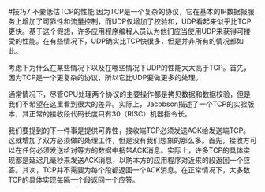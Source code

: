 #技巧7 不要低估TCP的性能
因为TCP是一个复杂的协议，它在基本的IP数据报服务上增加了可靠性和流量控制，而UDP仅增加了校验和，UDP看起来似乎比TCP更快。基于这个假想，许多应用程序编程人员认为他们应当使用UDP来获得可接受的性能。在有些情况下，UDP确实比TCP快很多，但是并非所有的情况都如此。

考虑下为什么在某些情况下以及在哪些情况下UDP的性能大大高于TCP。首先，因为TCP是一个更复杂的协议，所以它比UDP要做更多的处理。

通常情况下，尽管CPU处理两个协议的主要操作都是拷贝数据和数据校验，但是我们不希望在这里看到很大的差异。实际上，Jacobson描述了一个TCP的实验版本，其正常的接收段代码长度只有30（RISC）机器指令长。

我们要提到的下一件事是提供可靠性，接收端TCP必须发送ACK给发送端TCP。这就增加了双方必须做的处理工作，但是没有我们想象的那么多。首先，接收方可以在任何必须发送给对等方的数据中捎带ACK消息。实际上，许多TCP的具体实现都是延迟几毫秒来发送ACK消息，以防本方的应用程序对近来的段返回一个应答。其次，TCP并不需要为每个段都返回一个ACK消息。在正常情况下，大多数TCP的具体实现每隔一个段返回一个应答。